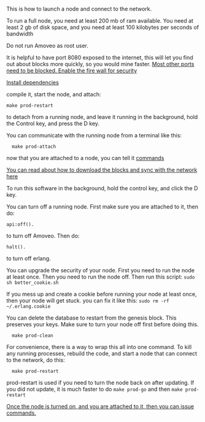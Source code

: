 This is how to launch a node and connect to the network.

To run a full node, you need at least 200 mb of ram available.
You need at least 2 gb of disk space,
and you need at least 100 kilobytes per seconds of bandwidth

Do not run Amoveo as root user.   

It is helpful to have port 8080 exposed to the internet, this will let you find out about blocks more quickly, so you would mine faster.
[Most other ports need to be blocked. Enable the fire wall for security](firewall.md)

[Install dependencies](/docs/getting-started/dependencies.md)

compile it, start the node, and attach:
```
make prod-restart
```

to detach from  a running node, and leave it running in the background, hold the Control key, and press the D key.

You can communicate with the running node from a terminal like this:
```
  make prod-attach
```

now that you are attached to a node, you can tell it [commands](/docs/api/commands.md)

[You can read about how to download the blocks and sync with the network here](/docs/getting-started/sync.md)

To run this software in the background, hold the control key, and click the D key.


You can turn off a running node.
First make sure you are attached to it, then do:
```
api:off().
```
to turn off Amoveo.
Then do:
```
halt().
```
to turn off erlang.

You can upgrade the security of your node. First you need to run the node at least once. Then you need to run the node off. Then run this script:
`sudo sh better_cookie.sh`

If you mess up and create a cookie before running your node at least once, then your node will get stuck. you can fix it like this:
`sudo rm -rf ~/.erlang.cookie`


You can delete the database to restart from the genesis block. This preserves your keys.
Make sure to turn your node off first before doing this.
```
  make prod-clean
```

For convenience, there is a way to wrap this all into one command. To kill any running processes, rebuild the code, and start a node that can connect to the network, do this:
```
  make prod-restart
```
prod-restart is used if you need to turn the node back on after updating.
If you did not update, it is much faster to do `make prod-go` and then `make prod-restart`
<!---
-->


[Once the node is turned on, and you are attached to it, then you can issue commands.](../api/commands.md)